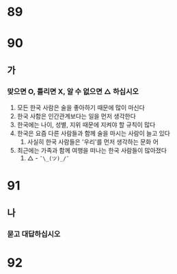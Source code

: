 # 89
# 90
## 가 
### 맞으면 O, 틀리면 X, 알 수 없으면 △ 하십시오
1. 모든 한국 사람은 술을 좋아하기 때문에 많이 마신다
2. 한국 사함은 인간관계보다는 일을 먼저 생각한다
3. 한국에는 나이, 성별, 지위 때문에 지켜야 할 규칙이 많다
4. 한국은 요즘 다른 사람들과 함께 술을 마시는 사람이 늘고 있다
	1. 사실히 한국 사람들은 '우리'를 먼저 생각하는 문화 어
5. 최근에는 가족과 함께 여행을 떠나는 한국 사람들이 많아졌다
	1. △ - `¯\_(ツ)_/¯`
# 91
## 나
### 묻고 대답하십시오
# 92